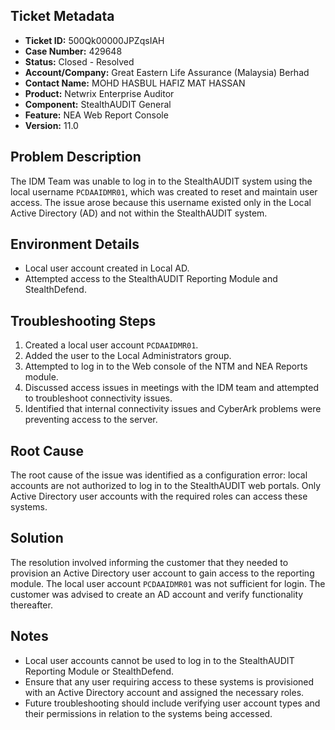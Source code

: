## Ticket Metadata
- **Ticket ID:** 500Qk00000JPZqsIAH
- **Case Number:** 429648
- **Status:** Closed - Resolved
- **Account/Company:** Great Eastern Life Assurance (Malaysia) Berhad
- **Contact Name:** MOHD HASBUL HAFIZ MAT HASSAN
- **Product:** Netwrix Enterprise Auditor
- **Component:** StealthAUDIT General
- **Feature:** NEA Web Report Console
- **Version:** 11.0

## Problem Description
The IDM Team was unable to log in to the StealthAUDIT system using the local username `PCDAAIDMR01`, which was created to reset and maintain user access. The issue arose because this username existed only in the Local Active Directory (AD) and not within the StealthAUDIT system.

## Environment Details
- Local user account created in Local AD.
- Attempted access to the StealthAUDIT Reporting Module and StealthDefend.

## Troubleshooting Steps
1. Created a local user account `PCDAAIDMR01`.
2. Added the user to the Local Administrators group.
3. Attempted to log in to the Web console of the NTM and NEA Reports module.
4. Discussed access issues in meetings with the IDM team and attempted to troubleshoot connectivity issues.
5. Identified that internal connectivity issues and CyberArk problems were preventing access to the server.

## Root Cause
The root cause of the issue was identified as a configuration error: local accounts are not authorized to log in to the StealthAUDIT web portals. Only Active Directory user accounts with the required roles can access these systems.

## Solution
The resolution involved informing the customer that they needed to provision an Active Directory user account to gain access to the reporting module. The local user account `PCDAAIDMR01` was not sufficient for login. The customer was advised to create an AD account and verify functionality thereafter.

## Notes
- Local user accounts cannot be used to log in to the StealthAUDIT Reporting Module or StealthDefend.
- Ensure that any user requiring access to these systems is provisioned with an Active Directory account and assigned the necessary roles.
- Future troubleshooting should include verifying user account types and their permissions in relation to the systems being accessed.